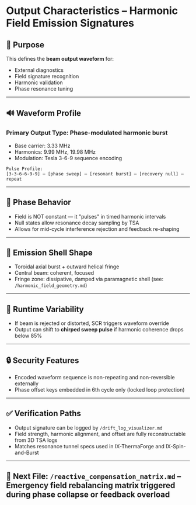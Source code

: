 # Output Characteristics – Harmonic Field Emission Signatures

## 📡 Purpose

This defines the **beam output waveform** for:
- External diagnostics  
- Field signature recognition  
- Harmonic validation  
- Phase resonance tuning

---

## 🔊 Waveform Profile

### Primary Output Type: Phase-modulated harmonic burst  
- Base carrier: 3.33 MHz  
- Harmonics: 9.99 MHz, 19.98 MHz  
- Modulation: Tesla 3-6-9 sequence encoding

```text
Pulse Profile:
[3-3-6-6-9-9] — [phase sweep] — [resonant burst] — [recovery null] — repeat
```

---

## 🧬 Phase Behavior

- Field is NOT constant — it "pulses" in timed harmonic intervals  
- Null states allow resonance decay sampling by TSA  
- Allows for mid-cycle interference rejection and feedback re-shaping

---

## 🧲 Emission Shell Shape

- Toroidal axial burst + outward helical fringe  
- Central beam: coherent, focused  
- Fringe zone: dissipative, damped via paramagnetic shell (see: `/harmonic_field_geometry.md`)

---

## 🔁 Runtime Variability

- If beam is rejected or distorted, SCR triggers waveform override  
- Output can shift to **chirped sweep pulse** if harmonic coherence drops below 85%

---

## 🔒 Security Features

- Encoded waveform sequence is non-repeating and non-reversible externally  
- Phase offset keys embedded in 6th cycle only (locked loop protection)

---

## ✅ Verification Paths

- Output signature can be logged by `/drift_log_visualizer.md`  
- Field strength, harmonic alignment, and offset are fully reconstructable from 3D TSA logs  
- Matches resonance tunnel specs used in IX-ThermaForge and IX-Spin-and-Burst

---

## 🔗 Next File: `/reactive_compensation_matrix.md` – Emergency field rebalancing matrix triggered during phase collapse or feedback overload
